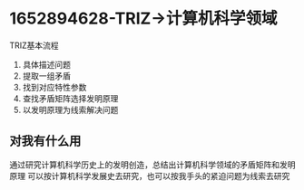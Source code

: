 # 1652894628-TRIZ->计算机科学领域

TRIZ基本流程
1. 具体描述问题
2. 提取一组矛盾
3. 找到对应特性参数
4. 查找矛盾矩阵选择发明原理
5. 以发明原理为线索解决问题

## 对我有什么用
通过研究计算机科学历史上的发明创造，总结出计算机科学领域的矛盾矩阵和发明原理
可以按计算机科学发展史去研究，也可以按我手头的紧迫问题为线索去研究
